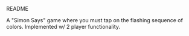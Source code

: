 README 

A "Simon Says" game where you must tap on the flashing sequence of colors. Implemented w/ 2 player functionality. 
